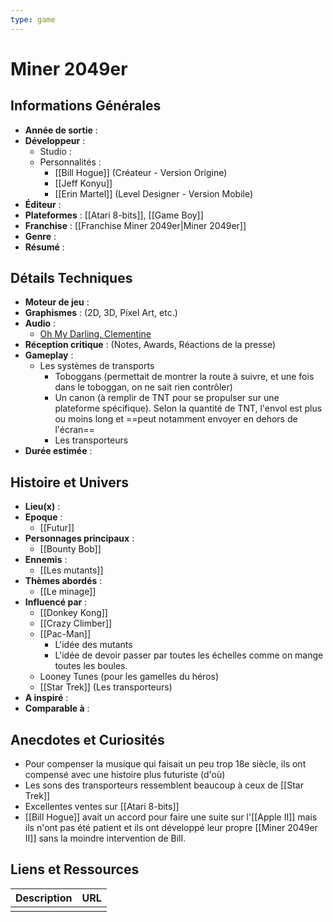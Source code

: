 ```yaml
---
type: game
---
```


# Miner 2049er

## Informations Générales

- **Année de sortie** : 
- **Développeur** : 
	- Studio : 
	- Personnalités : 
		- [[Bill Hogue]] (Créateur - Version Origine)
		- [[Jeff Konyu]]
		- [[Erin Martel]] (Level Designer - Version Mobile)
- **Éditeur** : 
- **Plateformes** : [[Atari 8-bits]], [[Game Boy]]
- **Franchise** : [[Franchise Miner 2049er|Miner 2049er]]
- **Genre** :
- **Résumé** : 

## Détails Techniques
- **Moteur de jeu** : 
- **Graphismes** : (2D, 3D, Pixel Art, etc.)
- **Audio** : 
	- [Oh My Darling, Clementine](https://www.youtube.com/watch?v=WTkU2JxCN48)
- **Réception critique** : (Notes, Awards, Réactions de la presse)
- **Gameplay** :
	- Les systèmes de transports
		- Toboggans (permettait de montrer la route à suivre, et une fois dans le toboggan, on ne sait rien contrôler)
		- Un canon (à remplir de TNT pour se propulser sur une plateforme spécifique). Selon la quantité de TNT, l'envol est plus ou moins long et ==peut notamment envoyer en dehors de l'écran==
		- Les transporteurs
- **Durée estimée** : 

## Histoire et Univers
- **Lieu(x)** : 
- **Epoque** : 
	- [[Futur]]
- **Personnages principaux** : 
	- [[Bounty Bob]]
- **Ennemis** :
	- [[Les mutants]]
- **Thèmes abordés** : 
	- [[Le minage]]
- **Influencé par** :
	- [[Donkey Kong]]
	- [[Crazy Climber]]
	- [[Pac-Man]] 
		- L'idée des mutants
		- L'idée de devoir passer par toutes les échelles comme on mange toutes les boules.
	- Looney Tunes (pour les gamelles du héros)
	- [[Star Trek]] (Les transporteurs)
- **A inspiré** : 
- **Comparable à** :
## Anecdotes et Curiosités
- Pour compenser la musique qui faisait un peu trop 18e siècle, ils ont compensé avec une histoire plus futuriste (d'où)
- Les sons des transporteurs ressemblent beaucoup à ceux de [[Star Trek]]
- Excellentes ventes sur [[Atari 8-bits]]
- [[Bill Hogue]] avait un accord pour faire une suite sur l'[[Apple II]] mais ils n'ont pas été patient et ils ont développé leur propre [[Miner 2049er II]] sans la moindre intervention de Bill.
## Liens et Ressources

| Description | URL |
| ----------- | --- |
|             |     |
